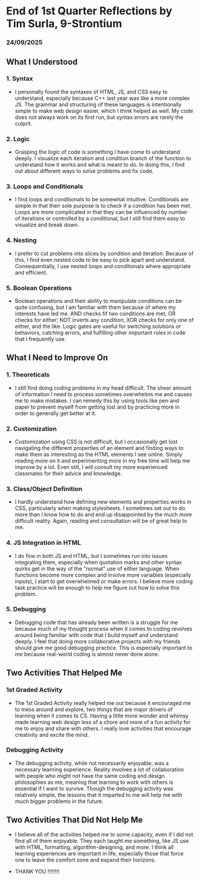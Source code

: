 # End of 1st Quarter Reflections by Tim Surla, 9-Strontium
### 24/09/2025

## What I Understood
### 1. Syntax
* I personally found the syntaxes of HTML, JS, and CSS easy to understand, especially because C++ last year was like a more complex JS. The grammar and structuring of these languages is intentionally simple to make web design easier, which I think helped as well. My code does not always work on its first run, but syntax errors are rarely the culprit.
### 2. Logic
* Grasping the logic of code is something I have come to understand deeply. I visualize each iteration and condition branch of the function to understand how it works and what is meant to do. In doing this, I find out about different ways to solve problems and fix code.
### 3. Loops and Conditionals
* I find loops and conditionals to be somewhat intuitive. Conditionals are simple in that their sole purpose is to check if a condition has been met. Loops are more complicated in that they can be influenced by number of iterations or controlled by a conditional, but I still find them easy to visualize and break down.
### 4. Nesting
* I prefer to cut problems into slices by condition and iteration. Because of this, I find even nested code to be easy to pick apart and understand. Consequentially, I use nested loops and conditionals where appropriate and efficient.
### 5. Boolean Operations
* Boolean operations and their ability to manipulate conditions can be quite confusing, but I am familiar with them because of where my interests have led me. AND checks fif two conditions are met; OR checks for either; NOT inverts any condition; XOR checks for only one of either, and the like. Logic gates are useful for switching solutions or behaviors, catching errors, and fulfilling other important roles in code that I frequently use.

## What I Need to Improve On
### 1. Theoreticals
* I still find doing coding problems in my head difficult. The sheer amount of information I need to process sometimes overwhelms me and causes me to make mistakes. I can remedy this by using tools like pen and paper to prevent myself from getting lost and by practicing more in order to generally get better at it.
### 2. Customization
* Customization using CSS is not difficult, but I occasionally get lost navigating the different properties of an element and finding ways to make them as interesting as the HTML elements I see online. Simply reading more on it and experimenting more in my free time will help me improve by a lot. Even still, I will consult my more experienced classmates for their advice and knowledge.
### 3. Class/Object Definition
* I hardly understand how defining new elements and properties works in CSS, particularly when making stylesheets. I sometimes set out to do more than I know how to do and end up disappointed by the much more difficult reality. Again, reading and consultation will be of great help to me.
### 4. JS Integration in HTML
* I do fine in both JS and HTML, but I sometimes run into issues integrating them, especially when quotation marks and other syntax quirks get in the way of the "normal" use of either language. When functions become more complex and involve more variables (especially inputs), I start to get overwhelmed or make errors. I believe more coding task practice will be enough to help me figure out how to solve this problem. 
### 5. Debugging
* Debugging code that has already been written is a struggle for me because much of my thought process when it comes to coding revolves around being familiar with code that I build myself and understand deeply. I feel that doing more collaborative projects with my friends should give me good debugging practice. This is especially important to me because real-world coding is almost never done alone.

## Two Activities That Helped Me
### 1st Graded Activity
* The 1st Graded Activity really helped me out because it encouraged me to mess around and explore, two things that are major drivers of learning when it comes to CS. Having a little more wonder and whimsy made learning web design less of a chore and more of a fun activity for me to enjoy and share with others. I really love activities that encourage creativity and excite the mind.
### Debugging Activity
* The debugging activity, while not necessarily enjoyable, was a necessary learning experience. Reality involves a lot of collaboration with people who might not have the same coding and design philosophies as me, meaning that learning to work with others is essential if I want to survive. Though the debugging activity was relatively simple, the lessons that it imparted to me will help me with much bigger problems in the future.

## Two Activities That Did Not Help Me
* I believe all of the activities helped me to some capacity, even if I did not find all of them enjoyable. They each taught me something, like JS use with HTML, formatting, algorithm-designing, and more. I think all learning experiences are important in life, especially those that force one to leave the comfort zone and expand their horizons.


* THANK YOU !!!!!!!!